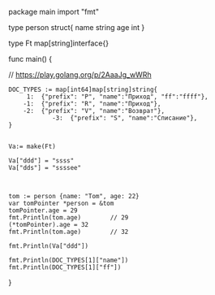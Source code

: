 package main
import "fmt"
 
type person struct{
    name string
    age int
}
 
type Ft map[string]interface{}

func main() {


// https://play.golang.org/p/2AaaJg_wWRh

    DOC_TYPES := map[int64]map[string]string{
		 1:  {"prefix": "P", "name":"Приход", "ff":"ffff"},
		-1:  {"prefix": "R", "name":"Приход"},
		-2:  {"prefix": "V", "name":"Возврат"},
                -3:  {"prefix": "S", "name":"Списание"},
	}
	
	
    Va:= make(Ft)       

    Va["ddd"] = "ssss"
    Va["dds"] = "ssssee"


 
    tom := person {name: "Tom", age: 22}
    var tomPointer *person = &tom
    tomPointer.age = 29
    fmt.Println(tom.age)        // 29
    (*tomPointer).age = 32
    fmt.Println(tom.age)        // 32

    fmt.Println(Va["ddd"])  

    fmt.Println(DOC_TYPES[1]["name"])      
    fmt.Println(DOC_TYPES[1]["ff"])      
      
}
